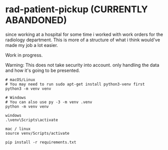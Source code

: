 # rad-patient-pickup (CURRENTLY ABANDONED) 
since working at a hospital for some time i worked with work orders for the radiology department. 
This is more of a structure of what i think would've made my job a lot easier. 

Work in progress.

Warning: This does not take security into account. only handling the data and how it's going to be presented. 


    # macOS/Linux
    # You may need to run sudo apt-get install python3-venv first
    python3 -m venv venv

    # Windows
    # You can also use py -3 -m venv .venv
    python -m venv venv

    windows
    .\venv\Scripts\activate

    mac / linux
    source venv/Scripts/activate
    
    pip install -r requirements.txt
